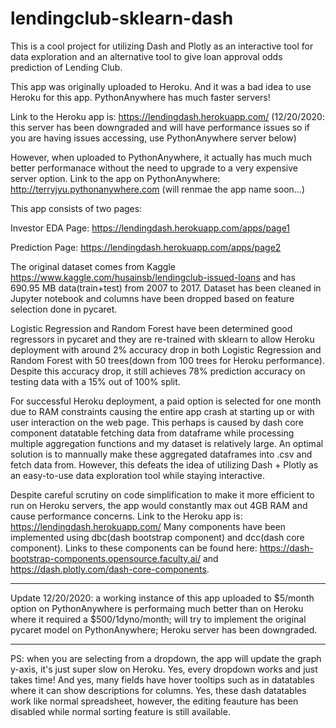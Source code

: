 # lendingclub-sklearn-dash
This is a cool project for utilizing Dash and Plotly as an interactive tool for data exploration and an alternative tool to give loan approval odds prediction of Lending Club.

This app was originally uploaded to Heroku. And it was a bad idea to use Heroku for this app. PythonAnywhere has much faster servers!

Link to the Heroku app is: https://lendingdash.herokuapp.com/ (12/20/2020: this server has been downgraded and will have performance issues so if you are having issues accessing, use PythonAnywhere server below)


However, when uploaded to PythonAnywhere, it actually has much much better performanace without the need to upgrade to a very expensive server option.
Link to the app on PythonAnywhere: http://terryjyu.pythonanywhere.com (will renmae the app name soon...)

This app consists of two pages:

Investor EDA Page: https://lendingdash.herokuapp.com/apps/page1

Prediction Page: https://lendingdash.herokuapp.com/apps/page2

The original dataset comes from Kaggle https://www.kaggle.com/husainsb/lendingclub-issued-loans and has 690.95 MB data(train+test) from 2007 to 2017.
Dataset has been cleaned in Jupyter notebook and columns have been dropped based on feature selection done in pycaret.

Logistic Regression and Random Forest have been determined good regressors in pycaret and they are re-trained with sklearn to allow Heroku deployment with around 2% accuracy drop in both 
Logistic Regression and Random Forest with 50 trees(down from 100 trees for Heroku performance). Despite this accuracy drop, it still achieves 78% prediction accuracy on testing data with a 15% out of 100% split.

For successful Heroku deployment, a paid option is selected for one month due to RAM constraints causing the entire app crash at starting up or with user interaction on the web page. This perhaps is caused by dash core component datatable fetching data from dataframe while processing multiple aggregation functions and my dataset is relatively large. An optimal solution is to mannually make these aggregated dataframes into .csv and fetch data from. However, this defeats the idea of utilizing Dash + Plotly as an easy-to-use data exploration tool while staying interactive.

Despite careful scrutiny on code simplification to make it more efficient to run on Heroku servers, the app would constantly max out 4GB RAM and cause performance concerns. 
Link to the Heroku app is: https://lendingdash.herokuapp.com/
Many components have been implemented using dbc(dash bootstrap component) and dcc(dash core component). Links to these components can be found here: https://dash-bootstrap-components.opensource.faculty.ai/ and https://dash.plotly.com/dash-core-components.

********
Update 12/20/2020: a working instance of this app uploaded to $5/month option on PythonAnywhere is performaing much better than on Heroku where it required a $500/1dyno/month; will try to implement the original pycaret model on PythonAnywhere; Heroku server has been downgraded.


********
PS: when you are selecting from a dropdown, the app will update the graph y-axis, it's just super slow on Heroku. Yes, every dropdown works and just takes time! And yes, many fields have hover tooltips such as in datatables where it can show descriptions for columns. Yes, these dash datatables work like normal spreadsheet, however, the editing feauture has been disabled while normal sorting feature is still available.
